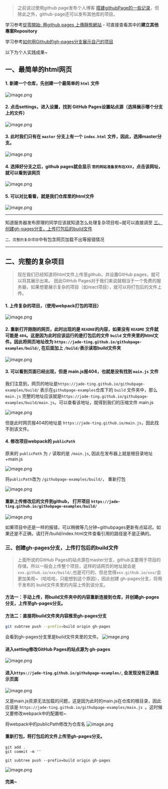 > 之前说过使用github page发布个人博客 [搭建githubPage的一些记录](https://jade-ting.github.io/2020/01/02/%E6%90%AD%E5%BB%BAgithubPages.html)，但除此之外，github-page还可以发布其他库的项目。

学习参考[從零開始: 用github pages 上傳靜態網站](https://medium.com/%E9%80%B2%E6%93%8A%E7%9A%84-git-git-git/%E5%BE%9E%E9%9B%B6%E9%96%8B%E5%A7%8B-%E7%94%A8github-pages-%E4%B8%8A%E5%82%B3%E9%9D%9C%E6%85%8B%E7%B6%B2%E7%AB%99-fa2ae83e6276) - 可直接查看其中的**建立其他專案Repository**

学习参考[如何用Github的gh-pages分支展示自己的项目](https://www.cnblogs.com/MuYunyun/p/6082359.html)


以下为个人实践成果~

## 一、最简单的html网页

#### 1. 新建一个仓库，先创建一个最简单的 `html` 文件

![image.png](https://i.loli.net/2020/06/12/HRO9LKMXQEB1Tap.png)

#### 2. 点击settings，进入设置，找到 GitHub Pages设置站点源（选择展示哪个分支上的文件）

![image.png](https://i.loli.net/2020/06/12/Tv6MIZg42dSYJ5U.png)

#### 3. 此时我们只有在 `master` 分支上有一个 `index.html` 文件，因此，选择master分支。

![image.png](https://i.loli.net/2020/06/12/oaukIreDbKFmwQl.png)

#### 4. 选择好分支之后，github pages就会显示 `您的网站准备发布在XXX`，点击该网址，就可以看到该网页

![image.png](https://i.loli.net/2020/06/12/k6wazxCTeLsFqOP.png)

#### 5. 可以对比看看，就是我们仓库里的html文件

![image.png](https://i.loli.net/2020/06/12/cmBP37Y6g8xKLAo.png)

---


知道服务器发布原理的同学应该就知道怎么处理复杂项目啦~就可以直接调至 [三、创建gh-pages分支，上传打包后的build文件](#三、创建gh-pages分支，上传打包后的build文件)

`二、完整的复杂项目`中有包含网页加载不出等报错情况


---

## 二、完整的复杂项目
> 现在我们已经知道将html文件上传至github，并设置GitHub pages，就可以将其展示出来。
> 因此GitHub Pages对于我们来说就相当于一个免费的服务器，如果想要展示复杂的项目（如react项目），就可以将打包后的文件上传。

#### 1. 上传复杂的项目，（使用webpack打包的项目）

![image.png](https://i.loli.net/2020/06/12/vt4S81KClu2nkda.png)

#### 2. 重新打开刚刚的网页，此时出现的是 `READNE`的内容，如果没有 `README` 文件就可能是 `404`。这是因为此时应该运行的是打包后的文件 `build` 文件夹里的html文件。因此将网页地址改为 `https://jade-ting.github.io/githubpage-examples/build/`, 在后面加上 `/build/`表示读取build文件夹

![image.png](https://i.loli.net/2020/06/12/3w8o5Ba6t29RlCT.png)


#### 3. 可以看到页面已经出现，但是 main.js报404，也就是没有找到 `main.js` 文件

我们注意到，网页的地址是`https://jade-ting.github.io/githubpage-examples/build/` 表示在`githubpage-examples`仓库下的 `build` 文件夹中，那么 `main.js` 完整的地址应该就是`https://jade-ting.github.io/githubpage-examples/build/main.js`。可以查看该地址，就得到我们的压缩文件 main.js

![image.png](https://i.loli.net/2020/06/12/lgUIebNYFhk6pzJ.png)

但是此时网页报404的地址是 `https://jade-ting.github.io/main.js`，因此找不到该文件。


#### 4. 修改项目webpack的 `publicPath`

原来的 `publicPath` 为 `/` 读取的是 `/main.js`, 因此在发布器上就是根目录地址+main.js

![image.png](https://i.loli.net/2020/06/12/TCUPWrbOSNfkw7V.png)

将`publicPath`改为 `/githubpage-examples/build/`， 重新打包

![image.png](https://i.loli.net/2020/06/12/vVfh9Ct5NqK8ygo.png)

#### 重新上传修改后的文件到github， 打开项目 `https://jade-ting.github.io/githubpage-examples/build/`

![image.png](https://i.loli.net/2020/06/12/84P96ANJ5Z7npKx.png)


如果项目中还是一样的报错，可以稍微等几分钟~githubpages更新有点延迟。如果还是不正确，请打开/build/index.html文件查看引用的路径是不是正确的。

<span id="三、创建gh-pages分支，上传打包后的build文件">

### 三、创建gh-pages分支，上传打包后的build文件

> 上面所说的GitHub Pages的站点源在master分支，github主要用于项目的存储，所以一般会上传整个项目，这样的话网页的地址就会是 `xxx.github.io/xxx/build/`,也是可行的，但总觉得`xxx.github.io/xxx/`会更加美观~（哈哈哈，只能想到这个原因），因此创建 gh-pages分支，将用于发布的 build文件夹里的内容上传到该分支。

#### 方法一：手动上传，将build文件夹中的内容重新连接到仓库，并创建gh-pages分支，上传至gh-pages分支。

#### 方法二：直接将build文件夹内容推至gh-pages分支

```bash
git subtree push --prefix=build origin gh-pages
```

会看到gh-pages分支里是build文件夹里的文件。
![image.png](https://i.loli.net/2020/06/12/KXEgQePr7bS4pO5.png)

#### 进入setting修改GitHub Pages的站点源为 gh-pages

![image.png](https://i.loli.net/2020/06/12/kejwdl4JHtEqFMG.png)

#### 进入`https://jade-ting.github.io/githubpage-examples/`, 会发现没有正确显示页面

![image.png](https://i.loli.net/2020/06/12/rnwZYXdloeSMmWJ.png)

又是main.js资源无法加载的问题，这是因为此时的main.js在仓库的根目录，因此应该是 `https://jade-ting.github.io/githubpage-examples/main.js `。这时候又要修改webpack中的配置啦~

将webpack中的publicPath修改为仓库名
![image.png](https://i.loli.net/2020/06/12/9AXphmgsadWO8uD.png)

#### 重新打包，将打包后的文件上传至gh-pages分支。

```
git add .
git commit -m ''

git subtree push --prefix=build origin gh-pages
```

![image.png](https://i.loli.net/2020/06/12/9AXphmgsadWO8uD.png)


#### 完美~